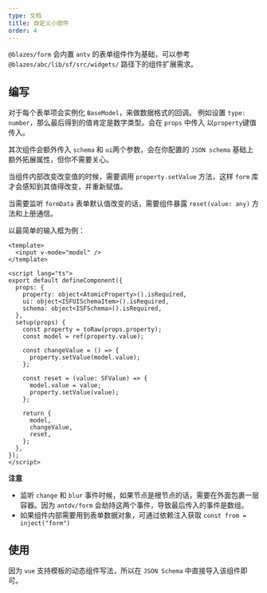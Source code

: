 ```yaml
---
type: 文档
title: 自定义小部件
order: 4
---
```


`@blazes/form` 会内置 `antv` 的表单组件作为基础，可以参考 `@blazes/abc/lib/sf/src/widgets/` 路径下的组件扩展需求。

## 编写

对于每个表单项会实例化 `BaseModel`，来做数据格式的回调。 例如设置 `type: number`，那么最后得到的值肯定是数字类型。会在 `props` 中传入 以`property`键值传入。

其次组件会额外传入 `schema` 和 `ui`两个参数，会在你配置的 `JSON schema` 基础上额外拓展属性，但你不需要关心。

当组件内部改变改变值的时候，需要调用 `property.setValue` 方法，这样 `form` 库才会感知到其值得改变，并重新赋值。

当需要监听 `formData` 表单默认值改变的话，需要组件暴露 `reset(value: any)` 方法和上册通信。

以最简单的输入框为例：

```vue
<template>
  <input v-mode="model" />
</template>

<script lang="ts">
export default defineComponent({
  props: {
    property: object<AtomicProperty>().isRequired,
    ui: object<ISFUISchemaItem>().isRequired,
    schema: object<ISFSchema>().isRequired,
  },
  setup(props) {
    const property = toRaw(props.property);
    const model = ref(property.value);

    const changeValue = () => {
      property.setValue(model.value);
    };

    const reset = (value: SFValue) => {
      model.value = value;
      property.setValue(value);
    };

    return {
      model,
      changeValue,
      reset,
    };
  },
});
</script>
```

**注意**

- 监听 `change` 和 `blur` 事件时候，如果节点是根节点的话，需要在外面包裹一层容器。因为 `antdv/form` 会劫持这两个事件，导致最后传入的事件是数组。
- 如果组件内部需要用到表单数据对象，可通过依赖注入获取 `const from = inject("form")`

## 使用

因为 `vue` 支持模板的动态组件写法，所以在 `JSON Schema` 中直接导入该组件即可。